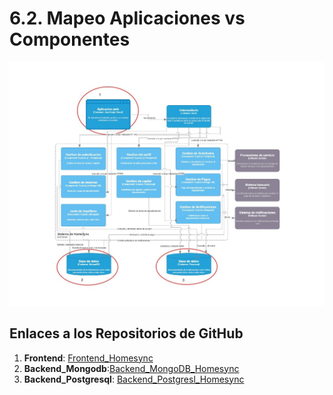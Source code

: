 # 6.2. Mapeo Aplicaciones vs Componentes

![Diagrama de Componentes](Diagramdecomponentes1.jpg)


## Enlaces a los Repositorios de GitHub

1. **Frontend**: [Frontend_Homesync](https://github.com/JeanPierreTB/Frontend_Homesync)
2. **Backend_Mongodb**:[Backend_MongoDB_Homesync](https://github.com/Seboot2002/booking-rest-api-express-mongodb/tree/main/src)
3. **Backend_Postgresql**: [Backend_Postgresl_Homesync](https://github.com/JeanPierreTB/Backend_Homesync)
